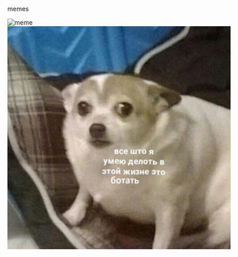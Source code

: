 memes

![meme](https://sun9-4.userapi.com/c853424/v853424897/1c908b/Sk9B2BO2JqE.jpg)
![meme1](Dp0Lt8dW0AIT_Ig.jpg)
